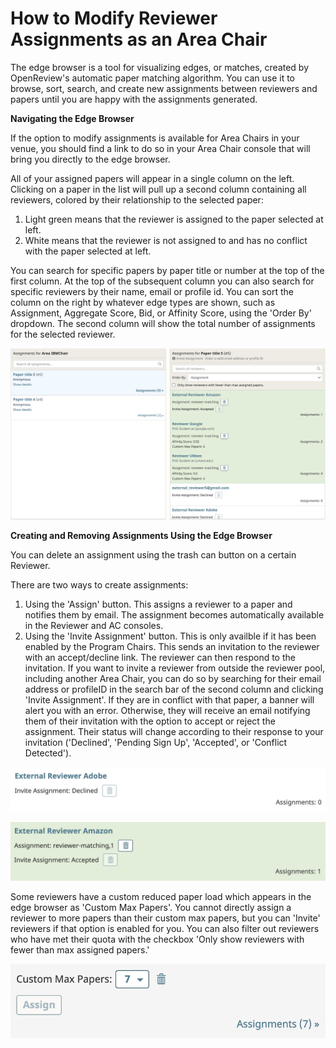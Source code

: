 # How to Modify Reviewer Assignments as an Area Chair

The edge browser is a tool for visualizing edges, or matches, created by OpenReview's automatic paper matching algorithm. You can use it to browse, sort, search, and create new assignments between reviewers and papers until you are happy with the assignments generated.

**Navigating the Edge Browser**

If the option to modify assignments is available for Area Chairs in your venue, you should find a link to do so in your Area Chair console that will bring you directly to the edge browser.

All of your assigned papers will appear in a single column on the left. Clicking on a paper in the list will pull up a second column containing all reviewers, colored by their relationship to the selected paper:

1. Light green means that the reviewer is assigned to the paper selected at left.
2. White means that the reviewer is not assigned to and has no conflict with the paper selected at left.

You can search for specific papers by paper title or number at the top of the first column. At the top of the subsequent column you can also search for specific reviewers by their name, email or profile id. You can sort the column on the right by whatever edge types are shown, such as Assignment, Aggregate Score, Bid, or Affinity Score, using the 'Order By' dropdown. The second column will show the total number of assignments for the selected reviewer.

![](<../../.gitbook/assets/image (7).png>)

**Creating and Removing Assignments Using the Edge Browser**

You can delete an assignment using the trash can button on a certain Reviewer.

There are two ways to create assignments:

1. Using the 'Assign' button. This assigns a reviewer to a paper and notifies them by email. The assignment becomes automatically available in the Reviewer and AC consoles.
2. Using the 'Invite Assignment' button. This is only availble if it has been enabled by the Program Chairs. This sends an invitation to the reviewer with an accept/decline link. The reviewer can then respond to the invitation. If you want to invite a reviewer from outside the reviewer pool, including another Area Chair, you can do so by searching for their email address or profileID in the search bar of the second column and clicking 'Invite Assignment'. If they are in conflict with that paper, a banner will alert you with an error. Otherwise, they will receive an email notifying them of their invitation with the option to accept or reject the assignment. Their status will change according to their response to your invitation ('Declined', 'Pending Sign Up', 'Accepted', or 'Conflict Detected').

![](<../../.gitbook/assets/image (1).png>)

![](<../../.gitbook/assets/image (12).png>)

Some reviewers have a custom reduced paper load which appears in the edge browser as 'Custom Max Papers'. You cannot directly assign a reviewer to more papers than their custom max papers, but you can 'Invite' reviewers if that option is enabled for you. You can also filter out reviewers who have met their quota with the checkbox 'Only show reviewers with fewer than max assigned papers.'

![](<../../.gitbook/assets/image (9).png>)
